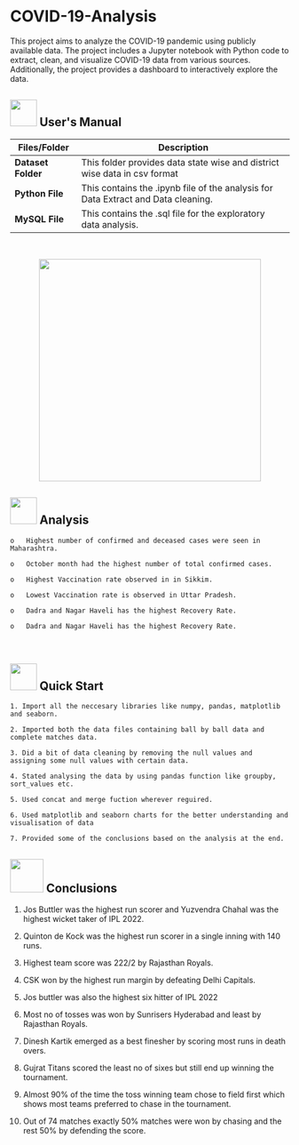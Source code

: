 # COVID-19-Analysis
This project aims to analyze the COVID-19 pandemic using publicly available data. The project includes a Jupyter notebook with Python code to extract, clean, and visualize COVID-19 data from various sources. Additionally, the project provides a dashboard to interactively explore the data.
##  <img src="https://user-images.githubusercontent.com/106439762/181935629-b3c47bd3-77fb-4431-a11c-ff8ba0942b63.gif" width="48" height="48"> **User's Manual**

| Files/Folder| Description |
| ------------- | ------------- |
| **Dataset Folder** | This folder provides data state wise and district wise data in csv format |
| **Python File** | This contains the .ipynb file of the analysis for Data Extract and Data cleaning.  |
| **MySQL File** | This contains the .sql file for the exploratory data analysis.  |

<br>

<p align="center"><img src="https://github.com/Sannidhi-Shetty2/COVID-19-Analysis/assets/62684303/178dce48-6221-49b3-b2a2-d553c8f9bcdd" width="400" ></p>

##  <img src="https://github.com/Sannidhi-Shetty2/COVID-19-Analysis/assets/62684303/126ceca9-e69e-43b4-851a-9de69526d082"  width="48" height="48"> Analysis
   
    
    o	Highest number of confirmed and deceased cases were seen in Maharashtra.

    o	October month had the highest number of total confirmed cases.

    o	Highest Vaccination rate observed in in Sikkim.
    
    o	Lowest Vaccination rate is observed in Uttar Pradesh.
    
    o	Dadra and Nagar Haveli has the highest Recovery Rate.
    
    o	Dadra and Nagar Haveli has the highest Recovery Rate.
    
       
 
 <br>

## <img src="https://github.com/Sannidhi-Shetty2/COVID-19-Analysis/assets/62684303/1f211524-e1d5-46be-a421-2662597281d7" width="48" height="48" > Quick Start


    1. Import all the neccesary libraries like numpy, pandas, matplotlib and seaborn.
    
    2. Imported both the data files containing ball by ball data and complete matches data.
    
    3. Did a bit of data cleaning by removing the null values and assigning some null values with certain data.
    
    4. Stated analysing the data by using pandas function like groupby, sort_values etc.
    
    5. Used concat and merge fuction wherever reguired.
    
    6. Used matplotlib and seaborn charts for the better understanding and visualisation of data
    
    7. Provided some of the conclusions based on the analysis at the end.
    


## <img src="https://github.com/Sannidhi-Shetty2/COVID-19-Analysis/assets/62684303/8e952995-c32d-4703-a9dd-92d1914cc6d9" width="60" height="60"> Conclusions

1. Jos Buttler was the highest run scorer and Yuzvendra Chahal was the highest wicket taker of IPL 2022.
    
2. Quinton de Kock was the highest run scorer in a single inning with 140 runs.
    
3. Highest team score was 222/2 by Rajasthan Royals.
   
4. CSK won by the highest run margin by defeating Delhi Capitals.
    
5. Jos buttler was also the highest six hitter of IPL 2022
    
6. Most no of tosses was won by Sunrisers Hyderabad and least by Rajasthan Royals.
    
7. Dinesh Kartik emerged as a best finesher by scoring most runs in death overs.
    
8. Gujrat Titans scored the least no of sixes but still end up winning the tournament.
    
9. Almost 90% of the time the toss winning team chose to field first which shows most teams preferred to chase in the tournament.
    
10. Out of 74 matches exactly 50% matches were won by chasing and the rest 50% by defending the score.     

